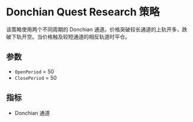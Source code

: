 # Donchian Quest Research 策略

该策略使用两个不同周期的 Donchian 通道。价格突破较长通道的上轨开多，跌破下轨开空。当价格触及较短通道的相反轨道时平仓。

## 参数

- `OpenPeriod` = 50
- `ClosePeriod` = 50

## 指标

- Donchian 通道
